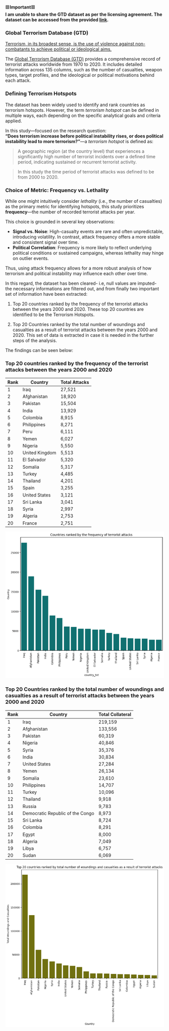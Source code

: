 
🟥**Important**🟥  
**I am unable to share the GTD dataset as per the licensing agreement. The dataset can be accessed from the provided [link](https://www.start.umd.edu/gtd-download).**

### Global Terrorism Database (GTD)

[Terrorism, in its broadest sense, is the use of violence against non-combatants to achieve political or ideological aims.](https://en.wikipedia.org/wiki/Terrorism#:~:text=Terrorism%2C%20in%20its%20broadest%20sense%2C%20is%20the%20use%20of%20violence%20against%20non%2Dcombatants%20to%20achieve%20political%20or%20ideological%20aims.)  


The [Global Terrorism Database (GTD)](https://www.start.umd.edu/download-global-terrorism-database) provides a comprehensive record of terrorist attacks worldwide from 1970 to 2020. It includes detailed information across 135 columns, such as the number of casualties, weapon types, target profiles, and the ideological or political motivations behind each attack.  

### Defining Terrorism Hotspots

The dataset has been widely used to identify and rank countries as terrorism hotspots. However, the term *terrorism hotspot* can be defined in multiple ways, each depending on the specific analytical goals and criteria applied.

In this study—focused on the research question:  
**“Does terrorism increase before political instability rises, or does political instability lead to more terrorism?”**—a *terrorism hotspot* is defined as:

> A geographic region (at the country level) that experiences a significantly high number of terrorist incidents over a defined time period, indicating sustained or recurrent terrorist activity.  

> In this study the time period of terrorist attacks was defined to be from 2000 to 2020.

### Choice of Metric: Frequency vs. Lethality

While one might intuitively consider *lethality* (i.e., the number of casualties) as the primary metric for identifying hotspots, this study prioritizes **frequency**—the number of recorded terrorist attacks per year.

This choice is grounded in several key observations:

- **Signal vs. Noise**: High-casualty events are rare and often unpredictable, introducing volatility. In contrast, attack frequency offers a more stable and consistent signal over time.
- **Political Correlation**: Frequency is more likely to reflect underlying political conditions or sustained campaigns, whereas lethality may hinge on outlier events.

Thus, using attack frequency allows for a more robust analysis of how terrorism and political instability may influence each other over time.  
  
  
  
In this regard, the dataset has been cleared- i.e, null values are imputed- the necessary informations are filtered out, and from finally two important set of information have been extracted:
1. Top 20 countries ranked by the frequency of the terrorist attacks between the years 2000 and 2020.
    These top 20 countries are identified to be the Terrorism Hotspots.

2. Top 20 Countries ranked by the total number of woundings and casualties as a result of terrorist attacks between the years 2000 and 2020.
    This set of data is extracted in case it is needed in the further steps of the analysis.


The findings can be seen below:  






### Top 20 countries ranked by the frequency of the terrorist attacks between the years 2000 and 2020


| Rank | Country           | Total Attacks |
|------|-------------------|----------------|
| 1    | Iraq              | 27,521         |
| 2    | Afghanistan       | 18,920         |
| 3    | Pakistan          | 15,504         |
| 4    | India             | 13,929         |
| 5    | Colombia          | 8,915          |
| 6    | Philippines       | 8,271          |
| 7    | Peru              | 6,111          |
| 8    | Yemen             | 6,027          |
| 9    | Nigeria           | 5,550          |
| 10   | United Kingdom    | 5,513          |
| 11   | El Salvador       | 5,320          |
| 12   | Somalia           | 5,317          |
| 13   | Turkey            | 4,485          |
| 14   | Thailand          | 4,201          |
| 15   | Spain             | 3,255          |
| 16   | United States     | 3,121          |
| 17   | Sri Lanka         | 3,041          |
| 18   | Syria             | 2,997          |
| 19   | Algeria           | 2,753          |
| 20   | France            | 2,751          |



![Figure 1](by_freq.png)






### Top 20 Countries ranked by the total number of woundings and casualties as a result of terrorist attacks between the years 2000 and 2020

| Rank | Country                             | Total Collateral |
|------|-------------------------------------|------------------|
| 1    | Iraq                                | 219,159          |
| 2    | Afghanistan                         | 133,556          |
| 3    | Pakistan                            | 60,319           |
| 4    | Nigeria                             | 40,846           |
| 5    | Syria                               | 35,376           |
| 6    | India                               | 30,834           |
| 7    | United States                       | 27,284           |
| 8    | Yemen                               | 26,134           |
| 9    | Somalia                             | 23,610           |
| 10   | Philippines                         | 14,707           |
| 11   | Turkey                              | 10,096           |
| 12   | Thailand                            | 9,918            |
| 13   | Russia                              | 9,783            |
| 14   | Democratic Republic of the Congo    | 8,973            |
| 15   | Sri Lanka                           | 8,724            |
| 16   | Colombia                            | 8,291            |
| 17   | Egypt                               | 8,000            |
| 18   | Algeria                             | 7,049            |
| 19   | Libya                               | 6,757            |
| 20   | Sudan                               | 6,069            |



![Figure 2](by_collateral.png)




